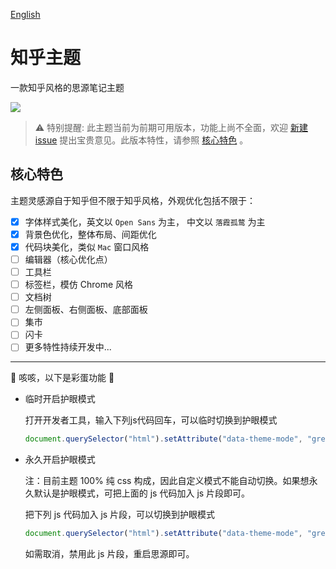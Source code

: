 [English](https://github.com/terwer/zhihu-theme/blob/main/README.md)

# 知乎主题

一款知乎风格的思源笔记主题

![](https://raw.githubusercontent.com/terwer/zhihu-theme/main/icon.png)

> ⚠️ 特别提醒: 此主题当前为前期可用版本，功能上尚不全面，欢迎 [新建issue](https://github.com/terwer/zhihu-theme/issues/new)
> 提出宝贵意见。此版本特性，请参照 [核心特色](#核心特色) 。

## 核心特色

主题灵感源自于知乎但不限于知乎风格，外观优化包括不限于：

- [X] 字体样式美化，英文以 `Open Sans` 为主， 中文以 `落霞孤鹜` 为主
- [X] 背景色优化，整体布局、间距优化
- [X] 代码块美化，类似 `Mac` 窗口风格
- [ ] 编辑器（核心优化点）
- [ ] 工具栏
- [ ] 标签栏，模仿 Chrome 风格
- [ ] 文档树
- [ ] 左侧面板、右侧面板、底部面板
- [ ] 集市
- [ ] 闪卡
- [ ] 更多特性持续开发中...

<hr/>

👻 咳咳，以下是彩蛋功能 👻

- 临时开启护眼模式

  打开开发者工具，输入下列js代码回车，可以临时切换到护眼模式

  ```js
  document.querySelector("html").setAttribute("data-theme-mode", "green")
  ```

- 永久开启护眼模式

  注：目前主题 100% 纯 css 构成，因此自定义模式不能自动切换。如果想永久默认是护眼模式，可把上面的 js 代码加入 js 片段即可。

  把下列 js 代码加入 js 片段，可以切换到护眼模式

  ```js
  document.querySelector("html").setAttribute("data-theme-mode", "green")
  ```

  如需取消，禁用此 js 片段，重启思源即可。